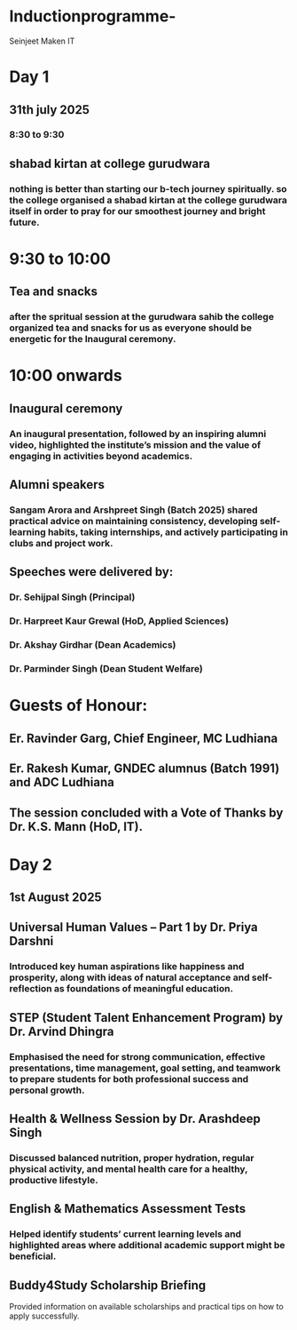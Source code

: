 # Inductionprogramme-
Seinjeet Maken IT 
# Day 1
## 31th july 2025
### 8:30 to 9:30 
## shabad kirtan at college gurudwara 
### nothing is better than starting our b-tech journey spiritually. so the college organised a shabad kirtan at the college gurudwara itself in order to pray for our smoothest journey and bright future.
# 9:30 to 10:00 
## Tea and snacks 
### after the spritual session at the gurudwara sahib the college organized tea and snacks for us as everyone should be energetic for the Inaugural ceremony.
# 10:00 onwards 
## Inaugural ceremony 
### An inaugural presentation, followed by an inspiring alumni video, highlighted the institute’s mission and the value of engaging in activities beyond academics.
## Alumni speakers
### Sangam Arora and Arshpreet Singh (Batch 2025) shared practical advice on maintaining consistency, developing self-learning habits, taking internships, and actively participating in clubs and project work.
## Speeches were delivered by:
### Dr. Sehijpal Singh (Principal)

### Dr. Harpreet Kaur Grewal (HoD, Applied Sciences)

### Dr. Akshay Girdhar (Dean Academics)

### Dr. Parminder Singh (Dean Student Welfare)
# Guests of Honour:
## Er. Ravinder Garg, Chief Engineer, MC Ludhiana

## Er. Rakesh Kumar, GNDEC alumnus (Batch 1991) and ADC Ludhiana
## The session concluded with a Vote of Thanks by Dr. K.S. Mann (HoD, IT).
# Day 2
## 1st August 2025
## Universal Human Values – Part 1 by Dr. Priya Darshni
### Introduced key human aspirations like happiness and prosperity, along with ideas of natural acceptance and self-reflection as foundations of meaningful education.
## STEP (Student Talent Enhancement Program) by Dr. Arvind Dhingra
### Emphasised the need for strong communication, effective presentations, time management, goal setting, and teamwork to prepare students for both professional success and personal growth.
## Health & Wellness Session by Dr. Arashdeep Singh
### Discussed balanced nutrition, proper hydration, regular physical activity, and mental health care for a healthy, productive lifestyle.
## English & Mathematics Assessment Tests
### Helped identify students’ current learning levels and highlighted areas where additional academic support might be beneficial.
## Buddy4Study Scholarship Briefing
Provided information on available scholarships and practical tips on how to apply successfully.
